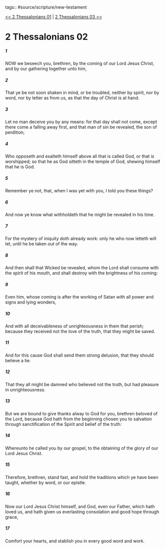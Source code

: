 tags:: #source/scripture/new-testament

[<< 2 Thessalonians 01](source/scripture/new-testament/14_2_Thessalonians/2_Thessalonians_01.md) | [2 Thessalonians 03 >>](source/scripture/new-testament/14_2_Thessalonians/2_Thessalonians_03.md)

# 2 Thessalonians 02

##### 1

NOW we beseech you, brethren, by the coming of our Lord Jesus Christ, and by our gathering together unto him,

##### 2

That ye be not soon shaken in mind, or be troubled, neither by spirit, nor by word, nor by letter as from us, as that the day of Christ is at hand.

##### 3

Let no man deceive you by any means: for that day shall not come, except there come a falling away first, and that man of sin be revealed, the son of perdition;

##### 4

Who opposeth and exalteth himself above all that is called God, or that is worshipped; so that he as God sitteth in the temple of God, shewing himself that he is God.

##### 5

Remember ye not, that, when I was yet with you, I told you these things?

##### 6

And now ye know what withholdeth that he might be revealed in his time.

##### 7

For the mystery of iniquity doth already work: only he who now letteth will let, until he be taken out of the way.

##### 8

And then shall that Wicked be revealed, whom the Lord shall consume with the spirit of his mouth, and shall destroy with the brightness of his coming:

##### 9

Even him, whose coming is after the working of Satan with all power and signs and lying wonders,

##### 10

And with all deceivableness of unrighteousness in them that perish; because they received not the love of the truth, that they might be saved.

##### 11

And for this cause God shall send them strong delusion, that they should believe a lie:

##### 12

That they all might be damned who believed not the truth, but had pleasure in unrighteousness.

##### 13

But we are bound to give thanks alway to God for you, brethren beloved of the Lord, because God hath from the beginning chosen you to salvation through sanctification of the Spirit and belief of the truth:

##### 14

Whereunto he called you by our gospel, to the obtaining of the glory of our Lord Jesus Christ.

##### 15

Therefore, brethren, stand fast, and hold the traditions which ye have been taught, whether by word, or our epistle.

##### 16

Now our Lord Jesus Christ himself, and God, even our Father, which hath loved us, and hath given us everlasting consolation and good hope through grace,

##### 17

Comfort your hearts, and stablish you in every good word and work.

